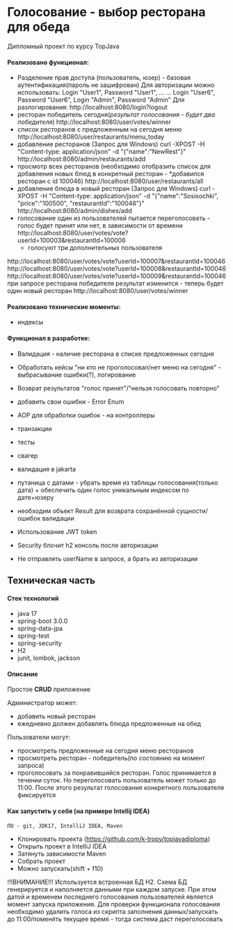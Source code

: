 # Голосование - выбор ресторана для обеда

Дипломный проект по курсу TopJava

#### Реализовано функционал:
- Разделение прав доступа (пользователь, юзер) - базовая аутентификация(пароль не зашифрован)
Для авторизации можно использовать:
Login "User1", Password "User1",
... ...
Login "User6", Password "User6",
Login "Admin", Password "Admin"
Для разлогирования:
http://localhost:8080/login?logout
- ресторан победитель сегодня(*результат голосования - будет два победителя*) 
http://localhost:8080/user/votes/winner
- список ресторанов с предложенным на сегодня меню 
http://localhost:8080/user/restaurants/menu_today
- добавление ресторанов (Запрос для Windows) 
curl -XPOST -H "Content-type: application/json" -d "{\"name\":\"NewRest\"}" http://localhost:8080/admin/restaurants/add
- просмотр всех ресторанов (необходимо отобразить список для добавления новых блюд в конкретный ресторан - *добавился ресторан с id 100046) 
http://localhost:8080/user/restaurants/all
- добавление блюда в новый ресторан (Запрос для Windows) 
curl -XPOST -H "Content-type: application/json" -d "{\"name\":\"Sosisochki\", \"price\":\"100500\", \"restaurantId\":\"100046\"}" http://localhost:8080/admin/dishes/add
- голосование один из пользователей пытается переголосовать - голос будет принят или нет, в зависимости от времени
http://localhost:8080/user/votes/vote?userId=100003&restaurantId=100006
  + голосуют три дополнительных пользователя

http://localhost:8080/user/votes/vote?userId=100007&restaurantId=100046
http://localhost:8080/user/votes/vote?userId=100008&restaurantId=100046
http://localhost:8080/user/votes/vote?userId=100009&restaurantId=100046
  при запросе ресторана победителя результат изменится - теперь будет один новый ресторан 
http://localhost:8080/user/votes/winner

#### Реализовано технические моменты:
- индексы

#### Функционал в разработке:
- Валидация - наличие ресторана в списке предложенных сегодня
- Обработать кейсы "ни кто не проголосовал/нет меню на сегодня" - выбрасывание ошибки(?), логирование
- Возврат результатов "голос принят"/"нельзя голосовать повторно"
- добавить свои ошибки - Error Enum
- AOP для обработки ошибок - на контроллеры

- транзакции

- тесты
- свагер

- валидация в jakarta
- путаница с датами - убрать время из таблицы голосования(только дата) + обеспечить один голос уникальным индексом по дате+юзеру
- необходим объект Result для возврата сохранённой сущности/ошибок валидации
- Использование JWT token
- Security блочит h2 консоль после авторизации
- Не отправлять userName в запросе, а брать из авторизации
## Техническая часть

#### Стек технологий
- java 17
- spring-boot 3.0.0
- spring-data-jpa
- spring-test
- spring-security
- H2
- junit, lombok, jackson

#### Описание

Простое **CRUD** приложение 

Администратор может:
- добавить новый ресторан
- ежедневно должен добавлять блюда предложенные на обед

Пользователи могут:
- просмотреть предложенные на сегодня меню ресторанов
- просмотреть ресторан - победитель(по состоянию на момент запроса)
- проголосовать за понравившийся ресторан. Голос принимается в течении суток. Но переголосовать пользователь может только до 11:00. После этого результат голосования конкретного пользователя фиксируется

#### Как запустить у себя (на примере Intellij IDEA)
    ПО - git, JDK17, IntelliJ IDEA, Maven
- Клонировать проекта (https://github.com/k-tropy/topjavadiploma)
- Открыть проект в IntelliJ IDEA
- Затянуть зависимости Maven
- Собрать проект
- Можно запускать(shift + f10)

!!!ВНИМАНИЕ!!!
Используется встроенная БД H2. Схема БД генерируется и наполняется данными при каждом запуске. При этом датой и временем последнего голосования пользователей является момент запуска приложения. Для проверки функционала голосования необходимо удалить голоса из скрипта заполнения данных/запускать до 11:00/поменять текущее время - тогда система даст переголосовать
